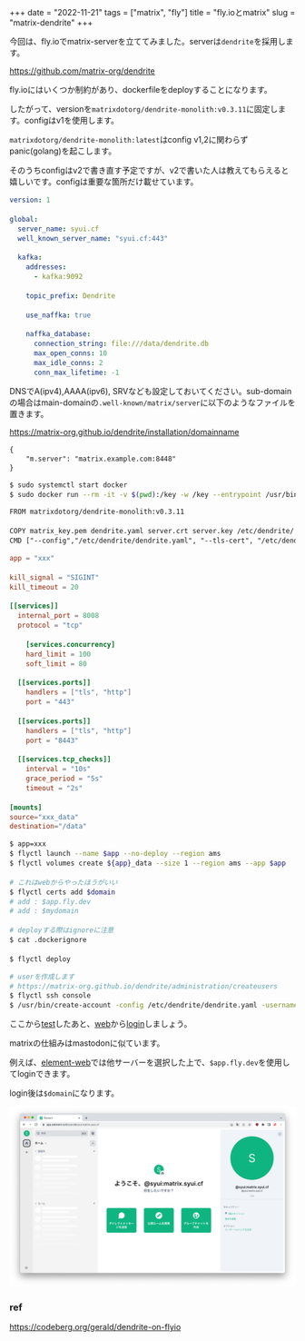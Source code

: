 +++
date = "2022-11-21"
tags = ["matrix", "fly"]
title = "fly.ioとmatrix"
slug = "matrix-dendrite"
+++

今回は、fly.ioでmatrix-serverを立ててみました。serverは`dendrite`を採用します。

https://github.com/matrix-org/dendrite

fly.ioにはいくつか制約があり、dockerfileをdeployすることになります。

したがって、versionを`matrixdotorg/dendrite-monolith:v0.3.11`に固定します。configはv1を使用します。

`matrixdotorg/dendrite-monolith:latest`はconfig v1,2に関わらずpanic(golang)を起こします。

そのうちconfigはv2で書き直す予定ですが、v2で書いた人は教えてもらえると嬉しいです。configは重要な箇所だけ載せています。

```yml:dendrite.yaml
version: 1

global:
  server_name: syui.cf
  well_known_server_name: "syui.cf:443"

  kafka:
    addresses:
      - kafka:9092

    topic_prefix: Dendrite
    
    use_naffka: true

    naffka_database:
      connection_string: file:///data/dendrite.db
      max_open_conns: 10
      max_idle_conns: 2
      conn_max_lifetime: -1
```

DNSでA(ipv4),AAAA(ipv6), SRVなども設定しておいてください。sub-domainの場合はmain-domainの`.well-known/matrix/server`に以下のようなファイルを置きます。

https://matrix-org.github.io/dendrite/installation/domainname

```
{
    "m.server": "matrix.example.com:8448"
}
```

```sh
$ sudo systemctl start docker
$ sudo docker run --rm -it -v $(pwd):/key -w /key --entrypoint /usr/bin/generate-keys matrixdotorg/dendrite-monolith:v0.3.11 --tls-cert server.crt --tls-key server.key --private-key matrix_key.pem
```

```sh:Dockerfile.txt
FROM matrixdotorg/dendrite-monolith:v0.3.11

COPY matrix_key.pem dendrite.yaml server.crt server.key /etc/dendrite/
CMD ["--config","/etc/dendrite/dendrite.yaml", "--tls-cert", "/etc/dendrite/server.crt", "--tls-key", "/etc/dendrite/server.key"]
```

```yml:fly.toml
app = "xxx"

kill_signal = "SIGINT"
kill_timeout = 20

[[services]]
  internal_port = 8008
  protocol = "tcp"

	[services.concurrency]
	hard_limit = 100
    soft_limit = 80

  [[services.ports]]
    handlers = ["tls", "http"]
    port = "443"

  [[services.ports]]
    handlers = ["tls", "http"]
    port = "8443"

  [[services.tcp_checks]]
    interval = "10s"
    grace_period = "5s"
    timeout = "2s"

[mounts]
source="xxx_data"
destination="/data"
```

```sh
$ app=xxx
$ flyctl launch --name $app --no-deploy --region ams
$ flyctl volumes create ${app}_data --size 1 --region ams --app $app

# これはwebからやったほうがいい 
$ flyctl certs add $domain
# add : $app.fly.dev
# add : $mydomain

# deployする際はignoreに注意
$ cat .dockerignore

$ flyctl deploy
```

```sh
# userを作成します
# https://matrix-org.github.io/dendrite/administration/createusers
$ flyctl ssh console
$ /usr/bin/create-account -config /etc/dendrite/dendrite.yaml -username USERNAME -password xxx
```

ここから[test](https://federationtester.matrix.org/)したあと、[web](https://matrix.org/)から[login](https://matrix.to/)しましょう。

matrixの仕組みはmastodonに似ています。

例えば、[element-web](https://app.element.io/#/login)では他サーバーを選択した上で、`$app.fly.dev`を使用してloginできます。

login後は`$domain`になります。

![](https://raw.githubusercontent.com/syui/img/master/other/matrix-server-origin.png)

### ref

https://codeberg.org/gerald/dendrite-on-flyio
